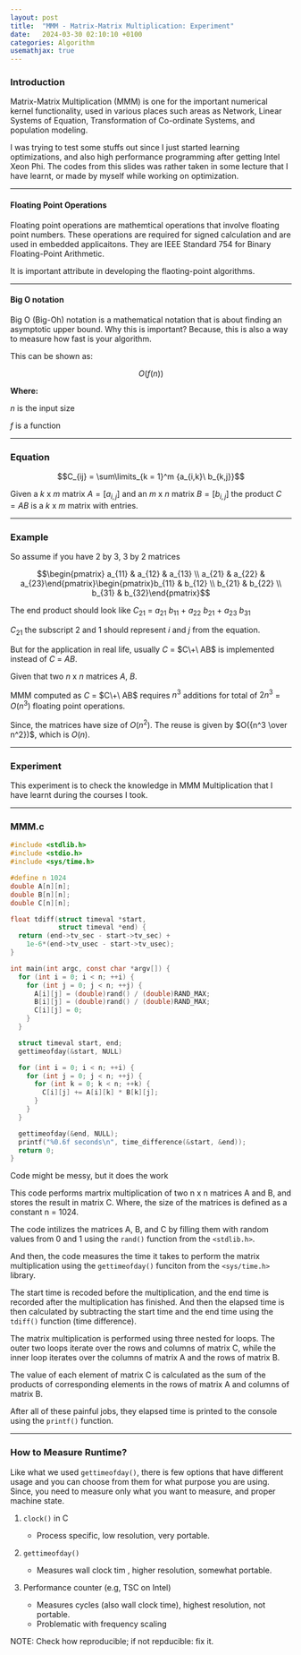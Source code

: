 ```yaml
---
layout: post
title:  "MMM - Matrix-Matrix Multiplication: Experiment"
date:   2024-03-30 02:10:10 +0100
categories: Algorithm 
usemathjax: true
---
```


### Introduction

Matrix-Matrix Multiplication (MMM) is one for the important numerical kernel functionality, used in various places such areas as Network, Linear Systems of Equation, Transformation of Co-ordinate Systems, and population modeling. 

I was trying to test some stuffs out since I just started learning optimizations, and also high performance programming after getting Intel Xeon Phi. The codes from this slides was rather taken in some lecture that I have learnt, or made by myself while working on optimization.  

---

#### Floating Point Operations 

Floating point operations are mathemtical operations that involve floating point numbers. These operations are required for signed calculation and are used in embedded applicaitons. They are IEEE Standard 754 for Binary Floating-Point Arithmetic. 

It is important attribute in developing the flaoting-point algorithms. 

---

#### Big O notation

Big O (Big-Oh) notation is a mathematical notation that is about finding an asymptotic upper bound. Why this is important? Because, this is also a way to measure how fast is your algorithm. 

This can be shown as: 

$$O(f(n))$$ 

**Where:** 

  $n$ is the input size 
  
  $f$ is a function 
  
---

### Equation 

$$C_{ij} = \sum\limits_{k = 1}^m {a_{i,k}\ b_{k,j}}$$

Given a $k$ x $m$ matrix $A = [a_{i,j}]$ and an $m$ x $n$ matrix $B = [b_{i,j}]$ the product $C = AB$ is a $k$ x $m$ matrix with entries. 

---

### Example 

So assume if you have $2$ by $3$, $3$ by $2$ matrices 


$$\begin{pmatrix} a_{11} & a_{12} & a_{13} \\ a_{21} & a_{22} & a_{23}\end{pmatrix}\begin{pmatrix}b_{11} & b_{12} \\ b_{21} & b_{22} \\ b_{31} & b_{32}\end{pmatrix}$$ 


The end product should look like $C_{21}$ = $a_{21}\ b_{11}$ + $a_{22}\ b_{21}$ + $a_{23}\ b_{31}$  

$C_{21}$ the subscript $2$ and $1$ should represent $i$ and $j$ from the equation. 

But for the application in real life, usually $C$ = $C\+\ AB$ is implemented instead of $C$ $=\ AB$. 

Given that two $n$ x $n$ matrices $A$, $B$. 

MMM computed as $C$ = $C\+\ AB$ requires $n^3$ additions for total of $2n^3$ = $O(n^3)$ floating point operations. 

Since, the matrices have size of $O(n^2)$. The reuse is given by $O({n^3 \over n^2})$, which is $O(n)$.

---

### Experiment 

This experiment is to check the knowledge in MMM Multiplication that I have learnt during the courses I took. 

---


### **MMM.c** ###

```c
#include <stdlib.h>
#include <stdio.h>
#include <sys/time.h>

#define n 1024
double A[n][n];
double B[n][n];
double C[n][n];

float tdiff(struct timeval *start,
            struct timeval *end) {
  return (end->tv_sec - start->tv_sec) +
    1e-6*(end->tv_usec - start->tv_usec);
}

int main(int argc, const char *argv[]) {
  for (int i = 0; i < n; ++i) {
    for (int j = 0; j < n; ++j) {
      A[i][j] = (double)rand() / (double)RAND_MAX;
      B[i][j] = (double)rand() / (double)RAND_MAX;
      C[i][j] = 0;
    }
  }

  struct timeval start, end;
  gettimeofday(&start, NULL)

  for (int i = 0; i < n; ++i) {
    for (int j = 0; j < n; ++j) {
      for (int k = 0; k < n; ++k) {
        C[i][j] += A[i][k] * B[k][j];
      }
    }
  }

  gettimeofday(&end, NULL);
  printf("%0.6f seconds\n", time_difference(&start, &end));
  return 0;
}
```

Code might be messy, but it does the work 

This code performs martrix multiplication of two n x n matrices A and B, and stores the result in matrix C. Where, the size of the matrices is defined as a constant n = 1024. 

The code intilizes the matrices A, B, and C by filling them with random values from 0 and 1 using the `rand()` function from the `<stdlib.h>`. 

And then, the code measures the time it takes to perform the matrix multiplication using the `gettimeofday()` funciton from the `<sys/time.h>` library. 

The start time is recoded before the multiplication, and the end time is recorded after the multiplication has finished. And then the elapsed time is then calculated by subtracting the start time and the end time using the `tdiff()` function (time difference). 

The matrix multiplication is performed using three nested for loops. 
The outer two loops iterate over the rows and columns of matrix C, while the inner loop iterates over the columns of matrix A and the rows of matrix B. 

The value of each element of matrix C is calculated as the sum of the products of corresponding elements in the rows of matrix A and columns of matrix B. 

After all of these painful jobs, they elapsed time is printed to the console using the `printf()` function. 

---
### How to Measure Runtime? 

Like what we used `gettimeofday()`, there is few options that have different usage and you can choose from them for what purpose you are using. Since, you need to measure only what you want to measure, and proper machine state. 

1.  `clock()` in C 
    - Process specific, low resolution, very portable.

2. `gettimeofday()`
     - Measures wall clock tim , higher resolution, somewhat portable.

3. Performance counter (e.g, TSC on Intel)
     - Measures cycles (also wall clock time), highest resolution, not portable.
     - Problematic with frequency scaling
   
NOTE: Check how reproducible; if not repducible: fix it. 
